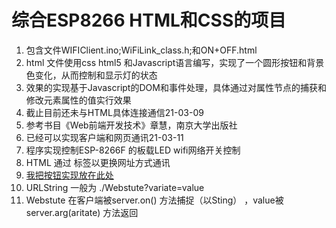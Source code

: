 # 综合ESP8266 HTML和CSS的项目 
1. 包含文件WIFIClient.ino;WiFiLink_class.h;和ON+OFF.html
2. html 文件使用css html5 和Javascript语言编写，实现了一个圆形按钮和背景色变化，从而控制和显示灯的状态
3. 效果的实现基于Javascript的DOM和事件处理，具体通过对属性节点的捕获和修改元素属性的值实行效果
4. 截止目前还未与HTML具体连接通信21-03-09
5. 参考书目《Web前端开发技术》章慧，南京大学出版社
6. 已经可以实现客户端和网页通讯21-03-11 
7. 程序实现控制ESP-8266F 的板载LED wifi网络开关控制  
8. HTML 通过<a></a> 标签以更换网址方式通讯  
9. <a href=yourURLString > 我把按钮实现放在此处 <a>
10. URLString 一般为 ./Webstute?variate=value 
11. Webstute 在客户端被server.on() 方法捕捉（以Sting） ，value被server.arg(aritate) 方法返回
